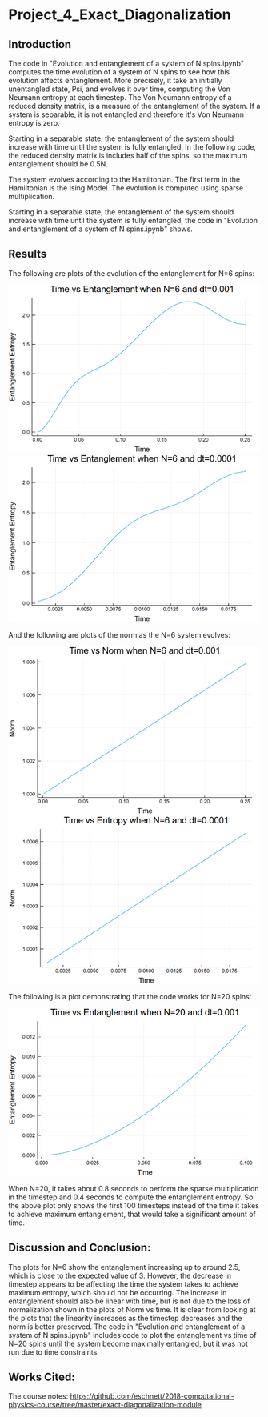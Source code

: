 # Project_4_Exact_Diagonalization

## Introduction

The code in "Evolution and entanglement of a system of N spins.ipynb" computes the time evolution of a system of N spins to see how this evolution affects entanglement. More precisely, it take an initially unentangled state, Psi, and evolves it over time, computing the Von Neumann entropy at each timestep. The Von Neumann entropy of a reduced density matrix, is a measure of the entanglement of the system. If a system is separable, it is not entangled and therefore it's Von Neumann entropy is zero.

Starting in a separable state, the entanglement of the system should increase with time until the system is fully entangled. In the following code, the reduced density matrix is includes half of the spins, so the maximum entanglement should be 0.5N.

The system evolves according to the Hamiltonian. The first term in the Hamiltonian is the Ising Model. The evolution is computed using sparse multiplication.

Starting in a separable state, the entanglement of the system should increase with time until the system is fully entangled, the code in "Evolution and entanglement of a system of N spins.ipynb" shows.

## Results

The following are plots of the evolution of the entanglement for N=6 spins:

![](https://raw.githubusercontent.com/CourtA96/Project_4_Exact_Diagonalization/master/Time%20vs%20Entanglement%20N%206%20dt%200.001.png)
![](https://raw.githubusercontent.com/CourtA96/Project_4_Exact_Diagonalization/master/Time%20vs%20Entanglement%20N%206%20dt%200.0001.png)

And the following are plots of the norm as the N=6 system evolves:

![](https://raw.githubusercontent.com/CourtA96/Project_4_Exact_Diagonalization/master/Time%20vs%20Norm%20N%206%20dt%200.001.png)
![](https://raw.githubusercontent.com/CourtA96/Project_4_Exact_Diagonalization/master/Time%20vs%20Norm%20N%206%20dt%200.0001.png)

The following is a plot demonstrating that the code works for N=20 spins:

![](https://raw.githubusercontent.com/CourtA96/Project_4_Exact_Diagonalization/master/Time%20vs%20Entanglement%20N%2020%20dt%200.001.png)

When N=20, it takes about 0.8 seconds to perform the sparse multiplication in the timestep and 0.4 seconds to compute the entanglement entropy. So the above plot only shows the first 100 timesteps instead of the time it takes to achieve maximum entanglement, that would take a significant amount of time.

## Discussion and Conclusion:

The plots for N=6 show the entanglement increasing up to around 2.5, which is close to the expected value of 3. However, the decrease in timestep appears to be affecting the time the system takes to achieve maximum entropy, which should not be occurring. The increase in entanglement should also be linear with time, but is  not due to the loss of normalization shown in the plots of Norm vs time. It is clear from looking at the plots that the linearity increases as the timestep decreases and the norm is better preserved. The code in "Evolution and entanglement of a system of N spins.ipynb" includes code to plot the entanglement vs time of N=20 spins until the system become maximally entangled, but it was not run due to time constraints.

## Works Cited:

The course notes: https://github.com/eschnett/2018-computational-physics-course/tree/master/exact-diagonalization-module
